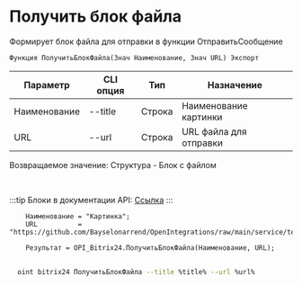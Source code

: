 ﻿---
sidebar_position: 9
---

# Получить блок файла
 Формирует блок файла для отправки в функции ОтправитьСообщение



`Функция ПолучитьБлокФайла(Знач Наименование, Знач URL) Экспорт`

  | Параметр | CLI опция | Тип | Назначение |
  |-|-|-|-|
  | Наименование | --title | Строка | Наименование картинки |
  | URL | --url | Строка | URL файла для отправки |

  
  Возвращаемое значение:   Структура - Блок с файлом

<br/>

:::tip
Блоки в документации API: [Ссылка](https://dev.1c-bitrix.ru/learning/course/?COURSE_ID=93&CHAPTER_ID=07867)
:::
<br/>


```bsl title="Пример кода"
    Наименование = "Картинка";
    URL          = "https://github.com/Bayselonarrend/OpenIntegrations/raw/main/service/test_data/document.docx";

    Результат = OPI_Bitrix24.ПолучитьБлокФайла(Наименование, URL);
```



```sh title="Пример команды CLI"
    
  oint bitrix24 ПолучитьБлокФайла --title %title% --url %url%

```

```json title="Результат"

```
